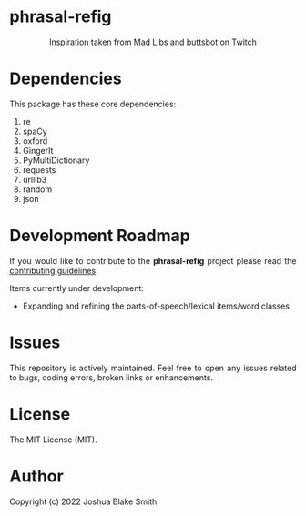 # phrasal-refig
 
<p align="center">
Inspiration taken from Mad Libs and buttsbot on Twitch
</p>

# Dependencies

<p align="justify">
This package has these core dependencies:
  
1. re
2. spaCy
3. oxford
4. GingerIt
5. PyMultiDictionary
6. requests
7. urllib3
8. random
9. json
</p>

# Development Roadmap

<p align="justify">
If you would like to contribute to the <strong>phrasal-refig</strong> project please read the <a href="https://www.google.com" target="_blank">contributing guidelines</a>.
   
Items currently under development:
   - Expanding and refining the parts-of-speech/lexical items/word classes

</p>

# Issues

<p align="justify">
This repository is actively maintained.  Feel free to open any issues related to bugs, coding errors, broken links or enhancements. 
</p>

# License

<p align="justify">
The MIT License (MIT).
</p>

# Author

<p align="justify">
Copyright (c) 2022 Joshua Blake Smith
</p>